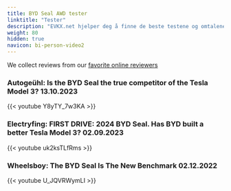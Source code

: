 ```yaml
---
title: BYD Seal AWD tester
linktitle: "Tester"
description: "EVKX.net hjelper deg å finne de beste testene og omtalene av denne modellen. "
weight: 80
hidden: true
navicon: bi-person-video2
---
```

We collect reviews from our [favorite online reviewers](/guides/evreviewers/)

### Autogeühl: Is the BYD Seal the true competitor of the Tesla Model 3? 13.10.2023

{{< youtube Y8yTY_7w3KA >}}

### Electryfing: FIRST DRIVE: 2024 BYD Seal. Has BYD built a better Tesla Model 3? 02.09.2023

{{< youtube uk2ksTLfRms >}}

### Wheelsboy: The BYD Seal Is The New Benchmark 02.12.2022

{{< youtube U_JQVRWymLI >}}

